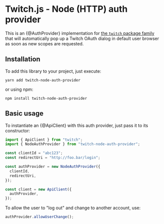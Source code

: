 # Twitch.js - Node (HTTP) auth provider

This is an {@AuthProvider} implementation for [the `twitch` package family](https://github.com/d-fischer/twitch) that will automatically pop up a Twitch OAuth dialog in default user browser as soon as new scopes are requested.

## Installation

To add this library to your project, just execute:

    yarn add twitch-node-auth-provider

or using npm:

    npm install twitch-node-auth-provider

## Basic usage

To instantiate an {@ApiClient} with this auth provider, just pass it to its constructor:

```ts
import { ApiClient } from "twitch";
import { NodeAuthProvider } from "twitch-node-auth-provider";

const clientId = "abc123";
const redirectUri = "http://foo.bar/login";

const authProvider = new NodeAuthProvider({
  clientId,
  redirectUri,
});

const client = new ApiClient({
  authProvider,
});
```

To allow the user to "log out" and change to another account, use:

```ts
authProvider.allowUserChange();
```
